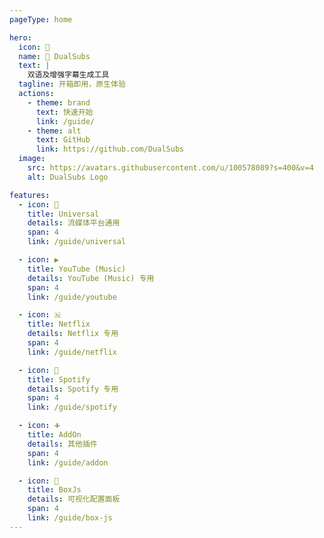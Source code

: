 ```yaml
---
pageType: home

hero:
  icon: 🍿️
  name: 🍿️ DualSubs
  text: |
    双语及增强字幕生成工具
  tagline: 开箱即用，原生体验
  actions:
    - theme: brand
      text: 快速开始
      link: /guide/
    - theme: alt
      text: GitHub
      link: https://github.com/DualSubs
  image:
    src: https://avatars.githubusercontent.com/u/100578089?s=400&v=4
    alt: DualSubs Logo

features:
  - icon: 🔣
    title: Universal
    details: 流媒体平台通用
    span: 4
    link: /guide/universal

  - icon: ▶️
    title: YouTube (Music)
    details: YouTube (Music) 专用
    span: 4
    link: /guide/youtube

  - icon: 🇳
    title: Netflix
    details: Netflix 专用
    span: 4
    link: /guide/netflix

  - icon: 🎵
    title: Spotify
    details: Spotify 专用
    span: 4
    link: /guide/spotify

  - icon: ➕
    title: AddOn
    details: 其他插件
    span: 4
    link: /guide/addon

  - icon: 🧰
    title: BoxJs
    details: 可视化配置面板
    span: 4
    link: /guide/box-js
---
```

